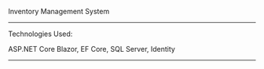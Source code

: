 Inventory Management System

****************************************************
Technologies Used:

ASP.NET Core Blazor, EF Core, SQL Server, Identity
****************************************************

